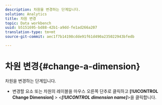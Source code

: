 ```yaml
---
description: 차원을 변경하는 단계입니다.
solution: Analytics
title: 차원 변경
topic: Data workbench
uuid: b5151695-bd88-42b1-a9dd-fe1ad266a207
translation-type: tm+mt
source-git-commit: aec1f7b14198cdde91f61d490a235022943bfedb

---
```



# 차원 변경{#change-a-dimension}

차원을 변경하는 단계입니다.

* 변경할 요소 또는 차원의 레이블을 마우스 오른쪽 단추로 클릭하고 **[!UICONTROL Change Dimension]** > *&lt;**[!UICONTROL dimension name]**>*&#x200B;을 클릭합니다.


